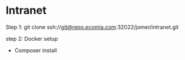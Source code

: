 # Intranet

Step 1:
git clone ssh://git@repo.ecomia.com:32022/jomer/intranet.git


step 2:
Docker setup
- Composer install

